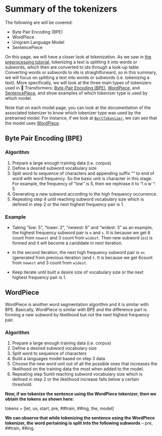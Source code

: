 # Summary of the tokenizers

The following are will be covered:

- Byte Pair Encoding (BPE)
- WordPiece
- Unigram Language Model
- SentencePiece



On this page, we will have a closer look at tokenization. As we saw in [the preprocessing tutorial](https://huggingface.co/transformers/preprocessing.html), tokenizing a text is splitting it into words or subwords, which then are converted to ids through a look-up table. Converting words or subwords to ids is straightforward, so in this summary, we will focus on splitting a text into words or subwords (i.e. tokenizing a text). More specifically, we will look at the three main types of tokenizers used in 🤗 Transformers: [Byte-Pair Encoding (BPE)](https://huggingface.co/transformers/tokenizer_summary.html#byte-pair-encoding), [WordPiece](https://huggingface.co/transformers/tokenizer_summary.html#wordpiece), and [SentencePiece](https://huggingface.co/transformers/tokenizer_summary.html#sentencepiece), and show examples of which tokenizer type is used by which model.

Note that on each model page, you can look at the documentation of the associated tokenizer to know which tokenizer type was used by the pretrained model. For instance, if we look at [`BertTokenizer`](https://huggingface.co/transformers/model_doc/bert.html#transformers.BertTokenizer), we can see that the model uses [WordPiece](https://huggingface.co/transformers/tokenizer_summary.html#wordpiece).

## Byte Pair Encoding (BPE)

### Algorithm

1. Prepare a large enough training data (i.e. corpus)
2. Define a desired subword vocabulary size
3. Split word to sequence of characters and appending suffix “</w>” to end of word with word frequency. So the basic unit is character in this stage. For example, the frequency of “low” is 5, then we rephrase it to “l o w </w>”: 5
4. Generating a new subword according to the high frequency occurrence.
5. Repeating step 4 until reaching subword vocabulary size which is defined in step 2 or the next highest frequency pair is 1.

### Example

- Taking “low: 5”, “lower: 2”, “newest: 6” and “widest: 3” as an example, the highest frequency subword pair is `e` and `s`. It is because we get 6 count from `newest` and 3 count from `widest`. Then new subword (`es`) is formed and it will become a candidate in next iteration.

- In the second iteration, the next high frequency subword pair is `es` (generated from previous iteration )and `t`. It is because we get 6count from `newest` and 3 count from `widest`.

- Keep iterate until built a desire size of vocabulary size or the next highest frequency pair is 1.

## WordPiece

WordPiece is another word segmentation algorithm and it is similar with BPE. Basically, WordPiece is similar with BPE and the difference part is forming a new subword by likelihood but not the next highest frequency pair.

### Algorithm

1. Prepare a large enough training data (i.e. corpus)
2. Define a desired subword vocabulary size
3. Split word to sequence of characters
4. Build a languages model based on step 3 data
5. Choose the new word unit out of all the possible ones that increases the likelihood on the training data the most when added to the model.
6. Repeating step 5until reaching subword vocabulary size which is defined in step 2 or the likelihood increase falls below a certain threshold.

**Now, if we tokenize the sentence using the WordPiece tokenizer, then we obtain the tokens**
**as shown here:**

tokens = [let, us, start, pre, ##train, ##ing, the, model]

**We can observe that while tokenizing the sentence using the WordPiece tokenizer, the**
**word pertaining is split into the following subwords** – pre, ##train, ##ing.